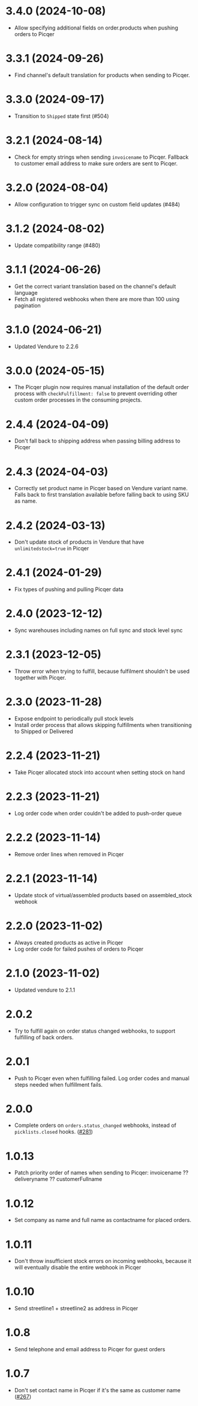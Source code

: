 # 3.4.0 (2024-10-08)

- Allow specifying additional fields on order.products when pushing orders to Picqer

# 3.3.1 (2024-09-26)

- Find channel's default translation for products when sending to Picqer.

# 3.3.0 (2024-09-17)

- Transition to `Shipped` state first (#504)

# 3.2.1 (2024-08-14)

- Check for empty strings when sending `invoicename` to Picqer. Fallback to customer email address to make sure orders are sent to Picqer.

# 3.2.0 (2024-08-04)

- Allow configuration to trigger sync on custom field updates (#484)

# 3.1.2 (2024-08-02)

- Update compatibility range (#480)

# 3.1.1 (2024-06-26)

- Get the correct variant translation based on the channel's default language
- Fetch all registered webhooks when there are more than 100 using pagination

# 3.1.0 (2024-06-21)

- Updated Vendure to 2.2.6

# 3.0.0 (2024-05-15)

- The Picqer plugin now requires manual installation of the default order process with `checkFulfillment: false` to prevent overriding other custom order processes in the consuming projects.

# 2.4.4 (2024-04-09)

- Don't fall back to shipping address when passing billing address to Picqer

# 2.4.3 (2024-04-03)

- Correctly set product name in Picqer based on Vendure variant name. Falls back to first translation available before falling back to using SKU as name.

# 2.4.2 (2024-03-13)

- Don't update stock of products in Vendure that have `unlimitedstock=true` in Picqer

# 2.4.1 (2024-01-29)

- Fix types of pushing and pulling Picqer data

# 2.4.0 (2023-12-12)

- Sync warehouses including names on full sync and stock level sync

# 2.3.1 (2023-12-05)

- Throw error when trying to fulfill, because fulfilment shouldn't be used together with Picqer.

# 2.3.0 (2023-11-28)

- Expose endpoint to periodically pull stock levels
- Install order process that allows skipping fulfillments when transitioning to Shipped or Delivered

# 2.2.4 (2023-11-21)

- Take Picqer allocated stock into account when setting stock on hand

# 2.2.3 (2023-11-21)

- Log order code when order couldn't be added to push-order queue

# 2.2.2 (2023-11-14)

- Remove order lines when removed in Picqer

# 2.2.1 (2023-11-14)

- Update stock of virtual/assembled products based on assembled_stock webhook

# 2.2.0 (2023-11-02)

- Always created products as active in Picqer
- Log order code for failed pushes of orders to Picqer

# 2.1.0 (2023-11-02)

- Updated vendure to 2.1.1

# 2.0.2

- Try to fulfill again on order status changed webhooks, to support fulfilling of back orders.

# 2.0.1

- Push to Picqer even when fulfilling failed. Log order codes and manual steps needed when fulfillment fails.

# 2.0.0

- Complete orders on `orders.status_changed` webhooks, instead of `picklists.closed` hooks. ([#281](https://github.com/Pinelab-studio/pinelab-vendure-plugins/pull/281))

# 1.0.13

- Patch priority order of names when sending to Picqer: invoicename ?? deliveryname ?? customerFullname

# 1.0.12

- Set company as name and full name as contactname for placed orders.

# 1.0.11

- Don't throw insufficient stock errors on incoming webhooks, because it will eventually disable the entire webhook in Picqer

# 1.0.10

- Send streetline1 + streetline2 as address in Picqer

# 1.0.8

- Send telephone and email address to Picqer for guest orders

# 1.0.7

- Don't set contact name in Picqer if it's the same as customer name ([#267](https://github.com/Pinelab-studio/pinelab-vendure-plugins/pull/267))
